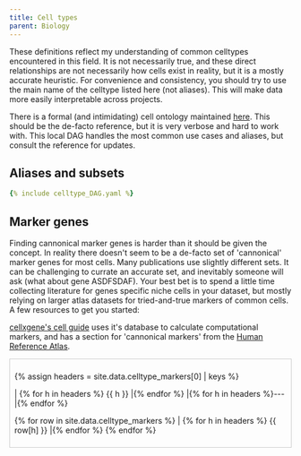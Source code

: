```yaml
---
title: Cell types
parent: Biology
---
```


These definitions reflect my understanding of common celltypes encountered in this field. It is not necessarily true, and these direct relationships are not necessarily how cells exist in reality, but it is a mostly accurate heuristic. For convenience and consistency, you should try to use the main name of the celltype listed here (not aliases). This will make data more easily interpretable across projects.

There is a formal (and intimidating) cell ontology maintained [here](https://obofoundry.org/ontology/cl.html). This should be the de-facto reference, but it is very verbose and hard to work with. This local DAG handles the most common use cases and aliases, but consult the reference for updates. 

## Aliases and subsets

```yaml
{% include celltype_DAG.yaml %}
```

## Marker genes

Finding cannonical marker genes is harder than it should be given the concept. In reality there doesn't seem to be a de-facto set of 'cannonical' marker genes for most cells. Many publications use slightly different sets. It can be challenging to currate an accurate set, and inevitably someone will ask (what about gene ASDFSDAF). Your best bet is to spend a little time collecting literature for genes specific niche cells in your dataset, but mostly relying on larger atlas datasets for tried-and-true markers of common cells. A few resources to get you started:

[cellxgene's cell guide](https://cellxgene.cziscience.com/cellguide) uses it's database to calculate computational markers, and has a section for 'cannonical markers' from the [Human Reference Atlas](https://doi.org/10.1038/s41556-021-00788-6).

<div style="overflow-x: auto; max-width: 100%; border: 1px solid #ccc; padding: 8px;">
  
{% assign headers = site.data.celltype_markers[0] | keys %}

| {% for h in headers %} {{ h }} |{% endfor %}
|{% for h in headers %}---|{% endfor %}

{% for row in site.data.celltype_markers %}
| {% for h in headers %} {{ row[h] }} |{% endfor %}
{% endfor %}

</div>